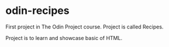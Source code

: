 # odin-recipes
First project in The Odin Project course.
Project is called Recipes.

Project is to learn and showcase basic of HTML.